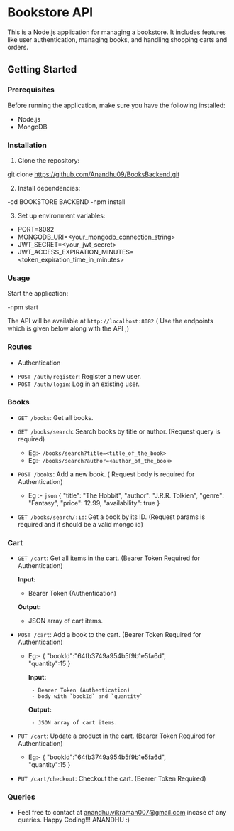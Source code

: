 # Bookstore API

This is a Node.js application for managing a bookstore. It includes features like user authentication, managing books, and handling shopping carts and orders.

## Getting Started

### Prerequisites

Before running the application, make sure you have the following installed:

- Node.js
- MongoDB

### Installation

1. Clone the repository:

git clone https://github.com/Anandhu09/BooksBackend.git

2. Install dependencies:

-cd BOOKSTORE BACKEND
-npm install

3. Set up environment variables:

- PORT=8082
- MONGODB_URI=<your_mongodb_connection_string>
- JWT_SECRET=<your_jwt_secret>
- JWT_ACCESS_EXPIRATION_MINUTES=<token_expiration_time_in_minutes>

### Usage

Start the application:

-npm start

The API will be available at `http://localhost:8082` ( Use the endpoints which is given below along with the API ;)

### Routes

- Authentication

* `POST /auth/register`: Register a new user.
* `POST /auth/login`: Log in an existing user.

### Books

- `GET /books`: Get all books.
- `GET /books/search`: Search books by title or author. (Request query is required)
  - Eg:- `/books/search?title=<title_of_the_book>`
  - Eg:- `/books/search?author=<author_of_the_book>`
- `POST /books`: Add a new book. ( Request body is required for Authentication)

  - Eg :- `json`
    {
    "title": "The Hobbit",
    "author": "J.R.R. Tolkien",
    "genre": "Fantasy",
    "price": 12.99,
    "availability": true
    }

- `GET /books/search/:id`: Get a book by its ID. (Request params is required and it should be a valid mongo id)

### Cart

- `GET /cart`: Get all items in the cart. (Bearer Token Required for Authentication)

  **Input:**

  - Bearer Token (Authentication)

  **Output:**

  - JSON array of cart items.

- `POST /cart`: Add a book to the cart. (Bearer Token Required for Authentication)

  - Eg:-
        {
            "bookId":"64fb3749a954b5f9b1e5fa6d",  
            "quantity":15
        }

     **Input:**

         - Bearer Token (Authentication)
         - body with `bookId` and `quantity`

     **Output:**

         - JSON array of cart items.

- `PUT /cart`: Update a product in the cart. (Bearer Token Required for Authentication)

     - Eg:-
         {
            "bookId":"64fb3749a954b5f9b1e5fa6d",  
            "quantity":15
         }

- `PUT /cart/checkout`: Checkout the cart. (Bearer Token Required)

### Queries

- Feel free to contact at anandhu.vikraman007@gmail.com incase of any queries. Happy Coding!!! ANANDHU :)
